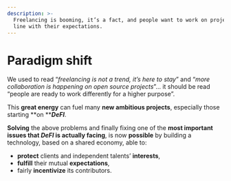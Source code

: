 ```yaml
---
description: >-
  Freelancing is booming, it’s a fact, and people want to work on projects in
  line with their expectations.
---
```


# Paradigm shift

We used to read “_freelancing is not a trend, it’s here to stay_” and “_more collaboration is happening on open source projects_”… it should be read “people are ready to work differently for a higher purpose”.

This **great energy** can fuel many **new ambitious projects**, especially those starting **on **_**DeFI**_.

**Solving** the above problems and finally fixing one of the **most important issues that **_**DeFI**_** is actually facing**, is now **possible** by building a technology, based on a shared economy, able to:

* **protect** clients and independent talents’ **interests**,
* **fulfill** their mutual **expectations**,
* fairly **incentivize** its contributors.
